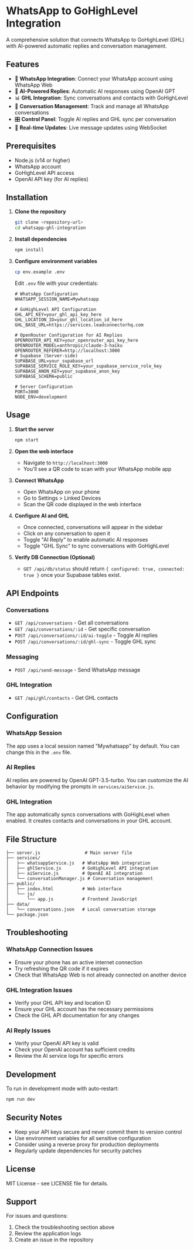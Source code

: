 # WhatsApp to GoHighLevel Integration

A comprehensive solution that connects WhatsApp to GoHighLevel (GHL) with AI-powered automatic replies and conversation management.

## Features

- 🔗 **WhatsApp Integration**: Connect your WhatsApp account using WhatsApp Web
- 🤖 **AI-Powered Replies**: Automatic AI responses using OpenAI GPT
- 📊 **GHL Integration**: Sync conversations and contacts with GoHighLevel
- 💬 **Conversation Management**: Track and manage all WhatsApp conversations
- 🎛️ **Control Panel**: Toggle AI replies and GHL sync per conversation
- 📱 **Real-time Updates**: Live message updates using WebSocket

## Prerequisites

- Node.js (v14 or higher)
- WhatsApp account
- GoHighLevel API access
- OpenAI API key (for AI replies)

## Installation

1. **Clone the repository**
   ```bash
   git clone <repository-url>
   cd whatsapp-ghl-integration
   ```

2. **Install dependencies**
   ```bash
   npm install
   ```

3. **Configure environment variables**
   ```bash
   cp env.example .env
   ```
   
   Edit `.env` file with your credentials:
   ```env
   # WhatsApp Configuration
   WHATSAPP_SESSION_NAME=Mywhatsapp

   # GoHighLevel API Configuration
   GHL_API_KEY=your_ghl_api_key_here
   GHL_LOCATION_ID=your_ghl_location_id_here
   GHL_BASE_URL=https://services.leadconnectorhq.com

   # OpenRouter Configuration for AI Replies
   OPENROUTER_API_KEY=your_openrouter_api_key_here
   OPENROUTER_MODEL=anthropic/claude-3-haiku
   OPENROUTER_REFERER=http://localhost:3000
   # Supabase (Server-side)
   SUPABASE_URL=your_supabase_url
   SUPABASE_SERVICE_ROLE_KEY=your_supabase_service_role_key
   SUPABASE_ANON_KEY=your_supabase_anon_key
   SUPABASE_SCHEMA=public

   # Server Configuration
   PORT=3000
   NODE_ENV=development
   ```

## Usage

1. **Start the server**
   ```bash
   npm start
   ```

2. **Open the web interface**
   - Navigate to `http://localhost:3000`
   - You'll see a QR code to scan with your WhatsApp mobile app

3. **Connect WhatsApp**
   - Open WhatsApp on your phone
   - Go to Settings > Linked Devices
   - Scan the QR code displayed in the web interface

4. **Configure AI and GHL**
   - Once connected, conversations will appear in the sidebar
   - Click on any conversation to open it
   - Toggle "AI Reply" to enable automatic AI responses
   - Toggle "GHL Sync" to sync conversations with GoHighLevel

5. **Verify DB Connection (Optional)**
   - `GET /api/db/status` should return `{ configured: true, connected: true }` once your Supabase tables exist.

## API Endpoints

### Conversations
- `GET /api/conversations` - Get all conversations
- `GET /api/conversations/:id` - Get specific conversation
- `POST /api/conversations/:id/ai-toggle` - Toggle AI replies
- `POST /api/conversations/:id/ghl-sync` - Toggle GHL sync

### Messaging
- `POST /api/send-message` - Send WhatsApp message

### GHL Integration
- `GET /api/ghl/contacts` - Get GHL contacts

## Configuration

### WhatsApp Session
The app uses a local session named "Mywhatsapp" by default. You can change this in the `.env` file.

### AI Replies
AI replies are powered by OpenAI GPT-3.5-turbo. You can customize the AI behavior by modifying the prompts in `services/aiService.js`.

### GHL Integration
The app automatically syncs conversations with GoHighLevel when enabled. It creates contacts and conversations in your GHL account.

## File Structure

```
├── server.js                 # Main server file
├── services/
│   ├── whatsappService.js   # WhatsApp Web integration
│   ├── ghlService.js        # GoHighLevel API integration
│   ├── aiService.js         # OpenAI AI integration
│   └── conversationManager.js # Conversation management
├── public/
│   ├── index.html           # Web interface
│   └── js/
│       └── app.js           # Frontend JavaScript
├── data/
│   └── conversations.json   # Local conversation storage
└── package.json
```

## Troubleshooting

### WhatsApp Connection Issues
- Ensure your phone has an active internet connection
- Try refreshing the QR code if it expires
- Check that WhatsApp Web is not already connected on another device

### GHL Integration Issues
- Verify your GHL API key and location ID
- Ensure your GHL account has the necessary permissions
- Check the GHL API documentation for any changes

### AI Reply Issues
- Verify your OpenAI API key is valid
- Check your OpenAI account has sufficient credits
- Review the AI service logs for specific errors

## Development

To run in development mode with auto-restart:
```bash
npm run dev
```

## Security Notes

- Keep your API keys secure and never commit them to version control
- Use environment variables for all sensitive configuration
- Consider using a reverse proxy for production deployments
- Regularly update dependencies for security patches

## License

MIT License - see LICENSE file for details.

## Support

For issues and questions:
1. Check the troubleshooting section above
2. Review the application logs
3. Create an issue in the repository
